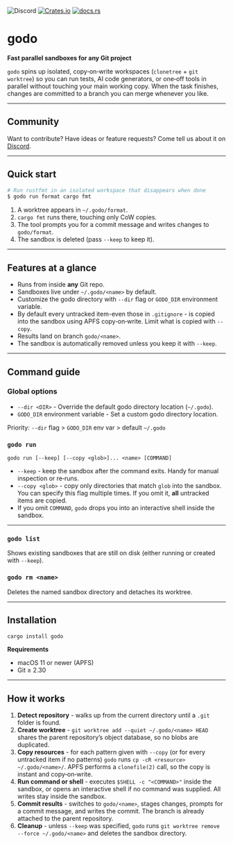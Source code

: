 ![Discord](https://img.shields.io/discord/1381424110831145070?style=flat-square&logo=rust&link=https%3A%2F%2Fdiscord.gg%2FfHmRmuBDxF)
[![Crates.io](https://img.shields.io/crates/v/godo)](https://crates.io/crates/godo)
[![docs.rs](https://img.shields.io/docsrs/godo)](https://docs.rs/godo)


# godo

**Fast parallel sandboxes for any Git project**

`godo` spins up isolated, copy‑on‑write workspaces (`clonetree` + `git
worktree`) so you can run tests, AI code generators, or one‑off tools in
parallel without touching your main working copy. When the task finishes,
changes are committed to a branch you can merge whenever you like.

---

## Community

Want to contribute? Have ideas or feature requests? Come tell us about it on
[Discord](https://discord.gg/fHmRmuBDxF). 

---

## Quick start

```bash
# Run rustfmt in an isolated workspace that disappears when done
$ godo run format cargo fmt
```

1. A worktree appears in `~/.godo/format`.
2. `cargo fmt` runs there, touching only CoW copies.
3. The tool prompts you for a commit message and writes changes to `godo/format`.
4. The sandbox is deleted (pass `--keep` to keep it).

---

## Features at a glance

* Runs from inside **any** Git repo.
* Sandboxes live under `~/.godo/<name>` by default.
* Customize the godo directory with `--dir` flag or `GODO_DIR` environment variable.
* By default every untracked item-even those in `.gitignore` - is copied into the
  sandbox using APFS copy‑on‑write.  Limit what is copied with `--copy`.
* Results land on branch `godo/<name>`.
* The sandbox is automatically removed unless you keep it with `--keep`.

---

## Command guide

### Global options

* `--dir <DIR>` - Override the default godo directory location (`~/.godo`).
* `GODO_DIR` environment variable - Set a custom godo directory location.

Priority: `--dir` flag > `GODO_DIR` env var > default `~/.godo`

### `godo run`

```
godo run [--keep] [--copy <glob>]... <name> [COMMAND]
```

* `--keep` - keep the sandbox after the command exits.  Handy for manual
  inspection or re‑runs.
* `--copy <glob>` - copy only directories that match `glob` into the sandbox.
  You can specify this flag multiple times.  If you omit it, **all** untracked
  items are copied.
* If you omit `COMMAND`, `godo` drops you into an interactive shell inside the
  sandbox.

---

### `godo list`

Shows existing sandboxes that are still on disk (either running or created with `--keep`).

### `godo rm <name>`

Deletes the named sandbox directory and detaches its worktree.


---

## Installation

```bash
cargo install godo
```

**Requirements**

* macOS 11 or newer (APFS)
* Git ≥ 2.30

---

## How it works

1. **Detect repository** - walks up from the current directory until a `.git`
   folder is found.
2. **Create worktree** - `git worktree add --quiet ~/.godo/<name> HEAD`
   shares the parent repository’s object database, so no blobs are duplicated.
3. **Copy resources** - for each pattern given with `--copy` (or for every
   untracked item if no patterns) `godo` runs `cp -cR <resource>
   ~/.godo/<name>/`.  APFS performs a `clonefile(2)` call, so the copy is
   instant and copy‑on‑write.
4. **Run command or shell** - executes `$SHELL -c "<COMMAND>"` inside the
   sandbox, or opens an interactive shell if no command was supplied.  All
   writes stay inside the sandbox.
5. **Commit results** - switches to `godo/<name>`, stages changes, prompts for
   a commit message, and writes the commit. The branch is already attached to
   the parent repository.
6. **Cleanup** - unless `--keep` was specified, `godo` runs `git worktree
   remove --force ~/.godo/<name>` and deletes the sandbox directory.


